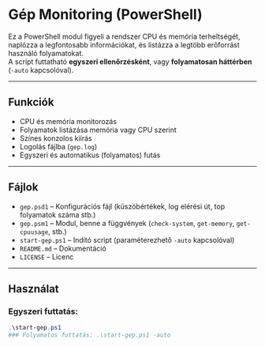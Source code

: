 # Gép Monitoring (PowerShell)

Ez a PowerShell modul figyeli a rendszer CPU és memória terheltségét, naplózza a legfontosabb információkat, és listázza a legtöbb erőforrást használó folyamatokat.  
A script futtatható **egyszeri ellenőrzésként**, vagy **folyamatosan háttérben** (`-auto` kapcsolóval).

---

## Funkciók
- CPU és memória monitorozás
- Folyamatok listázása memória vagy CPU szerint
- Színes konzolos kiírás
- Logolás fájlba (`gep.log`)
- Egyszeri és automatikus (folyamatos) futás

---

## Fájlok
- `gep.psd1` – Konfigurációs fájl (küszöbértékek, log elérési út, top folyamatok száma stb.)
- `gep.psm1` – Modul, benne a függvények (`check-system`, `get-memory`, `get-cpuusage`, stb.)
- `start-gep.ps1` – Indító script (paraméterezhető `-auto` kapcsolóval)
- `README.md` – Dokumentáció
- `LICENSE` – Licenc

---

## Használat

### Egyszeri futtatás:
```powershell
.\start-gep.ps1
### Folyamatos futtatás: .\start-gep.ps1 -auto
